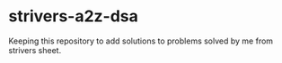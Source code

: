 # strivers-a2z-dsa
Keeping this repository to add solutions to problems solved by me from strivers sheet.

